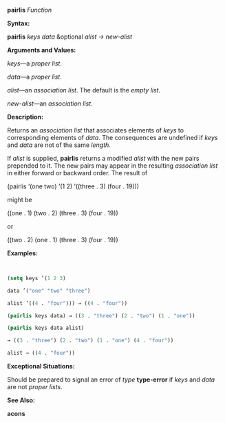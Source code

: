 **pairlis** *Function* 



**Syntax:** 



**pairlis** *keys data* &amp;optional *alist → new-alist* 



**Arguments and Values:** 



*keys*—a *proper list*. 



*data*—a *proper list*. 



*alist*—an *association list*. The default is the *empty list*. 



*new-alist*—an *association list*. 



**Description:** 



Returns an *association list* that associates elements of *keys* to corresponding elements of *data*. The consequences are undefined if *keys* and *data* are not of the same *length*. 



If *alist* is supplied, **pairlis** returns a modified *alist* with the new pairs prepended to it. The new pairs may appear in the resulting *association list* in either forward or backward order. The result of 



(pairlis ’(one two) ’(1 2) ’((three . 3) (four . 19))) 



might be 



((one . 1) (two . 2) (three . 3) (four . 19)) 



or 







 



 



((two . 2) (one . 1) (three . 3) (four . 19)) 



**Examples:**
```lisp
 

(setq keys ’(1 2 3) 

data ’("one" "two" "three") 

alist ’((4 . "four"))) → ((4 . "four")) 

(pairlis keys data) → ((3 . "three") (2 . "two") (1 . "one")) 

(pairlis keys data alist) 

→ ((3 . "three") (2 . "two") (1 . "one") (4 . "four")) 

alist → ((4 . "four")) 


```
**Exceptional Situations:** 



Should be prepared to signal an error of *type* **type-error** if *keys* and *data* are not *proper lists*. 



**See Also:** 



**acons** 



